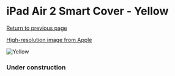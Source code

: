 # iPad Air 2 Smart Cover - Yellow

[Return to previous page](/ipad_air)

[High-resolution image from Apple](https://store.storeimages.cdn-apple.com/8756/as-images.apple.com/is/MGXN2?wid=4500&hei=4500&fmt=png)

<div style="width: 384px"><img src="/everypreview/MGXN2.png" alt="Yellow"></div>

### Under construction
